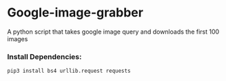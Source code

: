 # Google-image-grabber

A python script that takes google image query and downloads the first 100 images

### Install Dependencies:

```
pip3 install bs4 urllib.request requests

```
